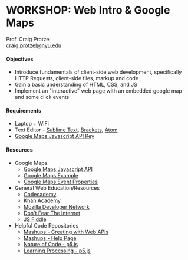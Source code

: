 WORKSHOP: Web Intro & Google Maps
=================================

Prof. Craig Protzel  
craig.protzel@nyu.edu

#### Objectives
* Introduce fundamentals of client-side web development, specifically HTTP Requests, client-side files, markup and code
* Gain a basic understanding of HTML, CSS, and JS
* Implement an "interactive" web page with an embedded google map and some click events

#### Requirements
* Laptop + WiFi
* Text Editor - [Sublime Text](http://www.sublimetext.com/), [Brackets](http://brackets.io/), [Atom](https://atom.io/)
* [Google Maps Javascript API Key](https://developers.google.com/maps/documentation/javascript/)

#### Resources
* Google Maps
  * [Google Maps Javascript API](https://developers.google.com/maps/documentation/javascript/tutorial#Audience)
  * [Google Maps Example](https://developers.google.com/maps/documentation/javascript/tutorial)
  * [Google Maps Event Properties](https://developers.google.com/maps/documentation/javascript/examples/event-properties)
* General Web Education/Resources
	* [Codecademy](https://www.codecademy.com/)
	* [Khan Academy](https://www.khanacademy.org/)
	* [Mozilla Developer Network](https://developer.mozilla.org/en-US/docs/Web)
	* [Don't Fear The Internet](http://www.dontfeartheinternet.com/)
	*	[JS Fiddle](https://jsfiddle.net/)
* Helpful Code Repositories
	* [Mashups - Creating with Web APIs](https://github.com/craigprotzel/Mashups)
	* [Mashups - Help Page](https://github.com/craigprotzel/Mashups/tree/master/__HELP)
	* [Nature of Code - p5.js](https://github.com/shiffman/The-Nature-of-Code-Examples-p5.js)
	* [Learning Processing - p5.js](https://github.com/shiffman/LearningProcessing-p5.js)
